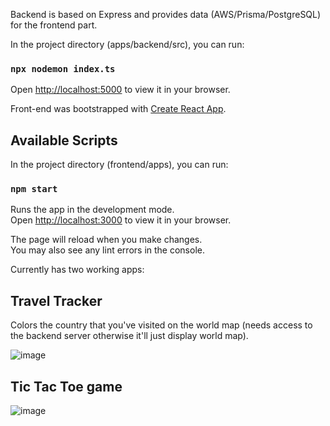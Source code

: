 Backend is based on Express and provides data (AWS/Prisma/PostgreSQL) for the frontend part.

In the project directory (apps/backend/src), you can run:

### `npx nodemon index.ts`


Open [http://localhost:5000](http://localhost:5000) to view it in your browser.

Front-end was bootstrapped with [Create React App](https://github.com/facebook/create-react-app).

## Available Scripts

In the project directory (frontend/apps), you can run:

### `npm start`

Runs the app in the development mode.\
Open [http://localhost:3000](http://localhost:3000) to view it in your browser.

The page will reload when you make changes.\
You may also see any lint errors in the console.

Currently has two working apps:

## Travel Tracker 
Colors the country that you've visited on the world map (needs access to the backend server otherwise it'll just display world map).

![image](https://drive.google.com/uc?export=view&id=1VhT4D2I4NYjxUBdbrs_uKx6dXhljjoLv)

## Tic Tac Toe game
![image](https://drive.google.com/uc?export=view&id=14Aw75T5tqrkz18atsj-Bt6QmIol6hV-m)
